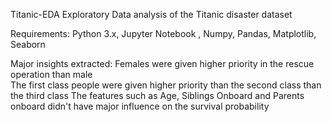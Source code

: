 Titanic-EDA
Exploratory Data analysis of the Titanic disaster dataset

Requirements:
Python 3.x, Jupyter Notebook , Numpy, Pandas, Matplotlib, Seaborn


Major insights extracted:
Females were given higher priority in the rescue operation than male\
The first class people were given higher priority than the second class than the third class
The features such as Age, Siblings Onboard and Parents onboard didn't have major influence on the survival probability
